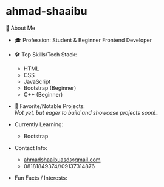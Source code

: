 # ahmad-shaaibu

👋 About Me

- 🎓 Profession: Student & Beginner Frontend Developer
   
- 🛠️ Top Skills/Tech Stack:  
  - HTML  
  - CSS  
  - JavaScript  
  - Bootstrap (Beginner)
  - C++ (Beginner)
    
- 🚀 Favorite/Notable Projects:  
  *Not yet, but eager to build and showcase projects soon!_*

- Currently Learning:
  - Bootstrap
   
-  Contact Info:
   - ahmadshaaibuasd@gmail.com  
   - 08181849374//09137314876
 

-  Fun Facts / Interests:
